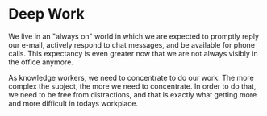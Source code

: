 # Deep Work

We live in an "always on" world in which we are expected to promptly reply our
e-mail, actively respond to chat messages, and be available for phone calls.
This expectancy is even greater now that we are not always visibly in the office
anymore.

As knowledge workers, we need to concentrate to do our work. The more complex
the subject, the more we need to concentrate. In order to do that, we need to be
free from distractions, and that is exactly what getting more and more difficult
in todays workplace.

